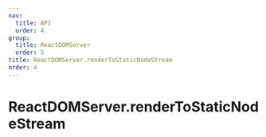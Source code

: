 ```yaml
---
nav:
  title: API
  order: 4
group:
  title: ReactDOMServer
  order: 5
title: ReactDOMServer.renderToStaticNodeStream
order: 4
---
```


# ReactDOMServer.renderToStaticNodeStream
